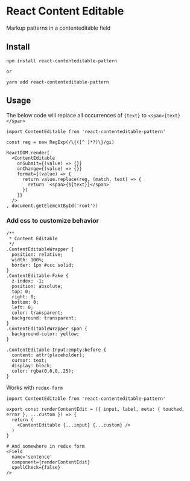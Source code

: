 # React Content Editable

Markup patterns in a contenteditable field

## Install

````
npm install react-contenteditable-pattern

or

yarn add react-contenteditable-pattern
````

## Usage

The below code will replace all occurrences of `{text}` to `<span>{text}</span>`

````
import ContentEditable from 'react-contenteditable-pattern'

const reg = new RegExp(/\{([^ ]*?)\}/gi)

ReactDOM.render(
  <ContentEditable
    onSubmit={(value) => {}}
    onChange={(value) => {}}
    format={(value) => {
      return value.replace(reg, (match, text) => {
        return `<span>{${text}}</span>`
      })
    }}
  />
, document.getElementById('root'))
````

### Add css to customize behavior

````
/**
 * Content Editable
 */
.ContentEditableWrapper {
  position: relative;
  width: 100%;
  border: 1px #ccc solid;
}
.ContentEditable-Fake {
  z-index: -1;
  position: absolute;
  top: 0;
  right: 0;
  bottom: 0;
  left: 0;
  color: transparent;
  background: transparent;
}
.ContentEditableWrapper span {
  background-color: yellow;
}

.ContentEditable-Input:empty:before {
  content: attr(placeholder);
  cursor: text;
  display: block;
  color: rgba(0,0,0,.25);
}
````

Works with `redux-form`


````
import ContentEditable from 'react-contenteditable-pattern'

export const renderContentEdit = ({ input, label, meta: { touched, error }, ...custom }) => {
  return (
    <ContentEditable {...input} {...custom} />
  )
}

# And somewhere in redux form
<Field
  name='sentence'
  component={renderContentEdit}
  spellCheck={false}
/>
````